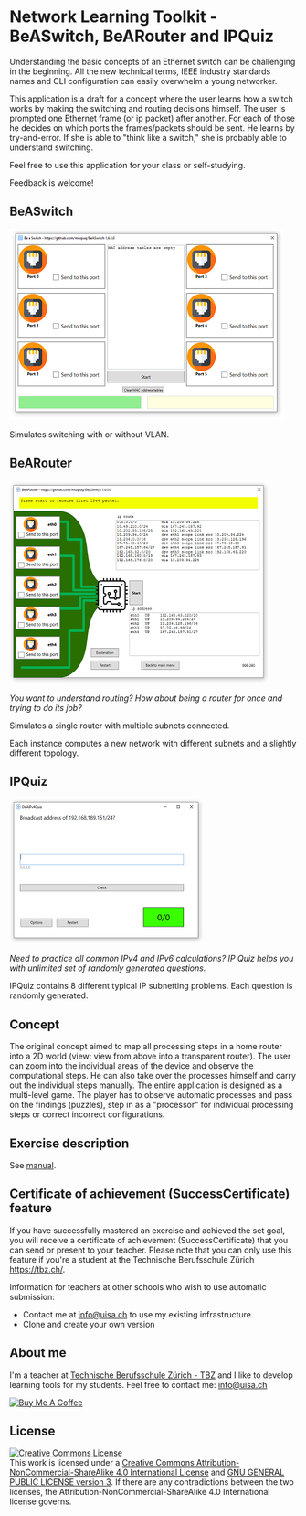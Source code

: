 # Network Learning Toolkit - BeASwitch, BeARouter and IPQuiz

Understanding the basic concepts of an Ethernet switch can be challenging in the beginning. All the new technical terms, IEEE industry standards names and CLI configuration can easily overwhelm a young networker. 

This application is a draft for a concept where the user learns how a switch works by making the switching and routing decisions himself. 
The user is prompted one Ethernet frame (or ip packet) after another. For each of those he decides on which ports the frames/packets should be sent. He learns by try-and-error. 
If she is able to "think like a switch," she is probably able to understand switching. 

Feel free to use this application for your class or self-studying. 

Feedback is welcome!  

## BeASwitch

![BeASwitch](media/beaswitchv16_small.PNG)

Simulates switching with or without VLAN. 

## BeARouter

![BeARouter](media/bearouterv16_small.PNG)

*You want to understand routing? How about being a router for once and trying to do its job?*

Simulates a single router with multiple subnets connected. 

Each instance computes a new network with different subnets and a slightly different topology.

## IPQuiz

![IPQuiz](media/ipquiz_small.PNG)

*Need to practice all common IPv4 and IPv6 calculations? IP Quiz helps you with unlimited set of randomly generated questions.*

IPQuiz contains 8 different typical IP subnetting problems. Each question is randomly generated. 

## Concept

The original concept aimed to map all processing steps in a home router into a 2D world (view: view from above into a transparent router). The user can zoom into the individual areas of the device and observe the computational steps. He can also take over the processes himself and carry out the individual steps manually. The entire application is designed as a multi-level game. The player has to observe automatic processes and pass on the findings (puzzles), step in as a "processor" for individual processing steps or correct incorrect configurations.

## Exercise description

See [manual](manual).

## Certificate of achievement (SuccessCertificate) feature

If you have successfully mastered an exercise and achieved the set goal, you will receive a certificate of achievement (SuccessCertificate) that you can send or present to your teacher. Please note that you can only use this feature if you're a student at the Technische Berufsschule Zürich https://tbz.ch/. 

Information for teachers at other schools who wish to use automatic submission:
- Contact me at info@uisa.ch to use my existing infrastructure.
- Clone and create your own version

## About me

I'm a teacher at [Technische Berufsschule Zürich - TBZ](https://tbz.ch/) and I like to develop learning tools for my students. Feel free to contact me: info@uisa.ch

<a href="https://www.buymeacoffee.com/muqiuq" target="_blank"><img src="https://cdn.buymeacoffee.com/buttons/v2/default-yellow.png" alt="Buy Me A Coffee" style="height: 30px !important;width: 108px !important;" width="200"></a>

## License
<a rel="license" href="http://creativecommons.org/licenses/by-nc-sa/4.0/"><img alt="Creative Commons License" style="border-width:0" src="https://i.creativecommons.org/l/by-nc-sa/4.0/88x31.png" /></a><br />This work is licensed under a <a rel="license" href="http://creativecommons.org/licenses/by-nc-sa/4.0/">Creative Commons Attribution-NonCommercial-ShareAlike 4.0 International License</a> and [GNU GENERAL PUBLIC LICENSE version 3](https://www.gnu.org/licenses/gpl-3.0.en.html). If there are any contradictions between the two licenses, the Attribution-NonCommercial-ShareAlike 4.0 International license governs. 
